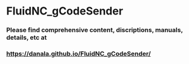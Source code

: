 # FluidNC_gCodeSender
### Please find comprehensive content, discriptions, manuals, details, etc at
### https://danala.github.io/FluidNC_gCodeSender/
